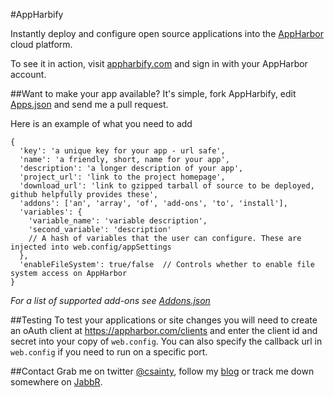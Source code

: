 #AppHarbify
  
Instantly deploy and configure open source applications into the [AppHarbor](http://appharbor.com) cloud platform.

To see it in action, visit [appharbify.com](http://appharbify.com) and sign in with your AppHarbor account.

##Want to make your app available?
It's simple, fork AppHarbify, edit [Apps.json](https://github.com/csainty/Apphbify/blob/master/Apphbify/Apps.json) and send me a pull request.

Here is an example of what you need to add

```
{  
  'key': 'a unique key for your app - url safe',  
  'name': 'a friendly, short, name for your app',  
  'description': 'a longer description of your app',  
  'project_url': 'link to the project homepage',  
  'download_url': 'link to gzipped tarball of source to be deployed, github helpfully provides these',  
  'addons': ['an', 'array', 'of', 'add-ons', 'to', 'install'],  
  'variables': {
    'variable_name': 'variable description',
    'second_variable': 'description'  
    // A hash of variables that the user can configure. These are injected into web.config/appSettings
  },  
  'enableFileSystem': true/false  // Controls whether to enable file system access on AppHarbor  
}  
```

*For a list of supported add-ons see [Addons.json](https://github.com/csainty/Apphbify/blob/master/Apphbify/Addons.json)*

##Testing
To test your applications or site changes you will need to create an oAuth client at https://appharbor.com/clients and enter the client id and secret into your copy of `web.config`. You can also specify the callback url in `web.config` if you need to run on a specific port.

##Contact
Grab me on twitter [@csainty](http://twitter.com/csainty), follow my [blog](http://blog.csainty.com) or track me down somewhere on [JabbR](http://jabbr.net).
